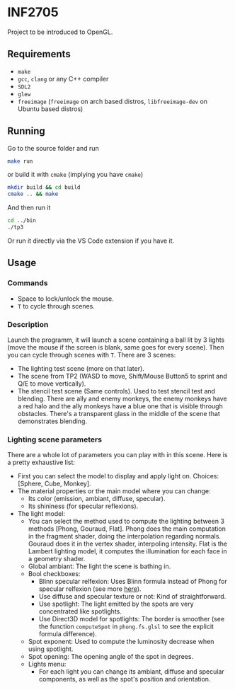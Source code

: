 # INF2705
Project to be introduced to OpenGL.

## Requirements
- `make`
- `gcc`, `clang` or any C++ compiler
- `SDL2`
- `glew`
- `freeimage` (`freeimage` on arch based distros, `libfreeimage-dev` on Ubuntu based distros)

## Running
Go to the source folder and run
```bash
make run
```

or build it with `cmake` (implying you have `cmake`)
```bash
mkdir build && cd build
cmake .. && make
```

And then run it
```bash
cd ../bin
./tp3
```
Or run it directly via the VS Code extension if you have it.
## Usage
### Commands
- Space to lock/unlock the mouse.
- `T` to cycle through scenes.

### Description
Launch the programm, it will launch a scene containing a ball lit by 3 lights (move the mouse if the screen is blank, same goes for every scene).
Then you can cycle through scenes with `T`. There are 3 scenes:
- The lighting test scene (more on that later).
- The scene from TP2 (WASD to move, Shift/Mouse Button5 to sprint and Q/E to move vertically).
- The stencil test scene (Same controls). Used to test stencil test and blending. There are ally and enemy monkeys, the enemy monkeys have a red halo and the ally monkeys have a blue one that is visible through obstacles. There's a transparent glass in the middle of the scene that demonstrates blending.

### Lighting scene parameters
There are a whole lot of parameters you can play with in this scene. Here is a pretty exhaustive list:
- First you can select the model to display and apply light on. Choices: [Sphere, Cube, Monkey].
- The material properties or the main model where you can change:
  - Its color (emission, ambiant, diffuse, specular).
  - Its shininess (for specular reflexions).
- The light model:
  - You can select the method used to compute the lighting between 3 methods [Phong, Gouraud, Flat]. Phong does the main computation in the fragment shader, doing the interpolation regarding normals. Gouraud does it in the vertex shader, interpoling intensity. Flat is the Lambert lighting model, it computes the illumination for each face in a geometry shader.
  - Global ambiant: The light the scene is bathing in.
  - Bool checkboxes:
    - Blinn specular relfexion: Uses Blinn formula instead of Phong for specular relfexion (see more [here](https://learnopengl.com/Advanced-Lighting/Advanced-Lighting)).
    - Use diffuse and specular texture or not: Kind of straightforward.
    - Use spotlight: The light emitted by the spots are very concentrated like spotlights.
    - Use Direct3D model for spotlights: The border is smoother (see the function `computeSpot` in `phong.fs.glsl` to see the explicit formula difference).
  - Spot exponent: Used to compute the luminosity decrease when using spotlight.
  - Spot opening: The opening angle of the spot in degrees.
  - Lights menu:
    - For each light you can change its ambiant, diffuse and specular components, as well as the spot's position and orientation.
